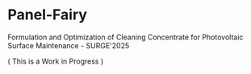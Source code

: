 # Panel-Fairy
Formulation and Optimization of Cleaning Concentrate for Photovoltaic Surface Maintenance - SURGE'2025

( This is a Work in Progress )
